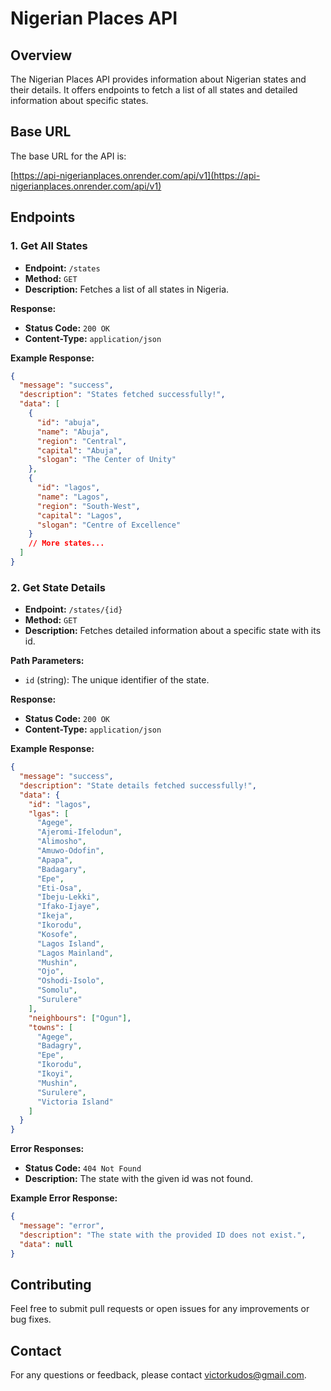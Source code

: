# Nigerian Places API

## Overview

The Nigerian Places API provides information about Nigerian states and their details. It offers endpoints to fetch a list of all states and detailed information about specific states.

## Base URL

The base URL for the API is:

[https://api-nigerianplaces.onrender.com/api/v1](https://api-nigerianplaces.onrender.com/api/v1)

## Endpoints

### 1. Get All States

- **Endpoint:** `/states`
- **Method:** `GET`
- **Description:** Fetches a list of all states in Nigeria.

**Response:**

- **Status Code:** `200 OK`
- **Content-Type:** `application/json`

**Example Response:**

```json
{
  "message": "success",
  "description": "States fetched successfully!",
  "data": [
    {
      "id": "abuja",
      "name": "Abuja",
      "region": "Central",
      "capital": "Abuja",
      "slogan": "The Center of Unity"
    },
    {
      "id": "lagos",
      "name": "Lagos",
      "region": "South-West",
      "capital": "Lagos",
      "slogan": "Centre of Excellence"
    }
    // More states...
  ]
}
```

### 2. Get State Details

- **Endpoint:** `/states/{id}`
- **Method:** `GET`
- **Description:** Fetches detailed information about a specific state with its id.

**Path Parameters:**

- `id` (string): The unique identifier of the state.

**Response:**

- **Status Code:** `200 OK`
- **Content-Type:** `application/json`

**Example Response:**

```json
{
  "message": "success",
  "description": "State details fetched successfully!",
  "data": {
    "id": "lagos",
    "lgas": [
      "Agege",
      "Ajeromi-Ifelodun",
      "Alimosho",
      "Amuwo-Odofin",
      "Apapa",
      "Badagary",
      "Epe",
      "Eti-Osa",
      "Ibeju-Lekki",
      "Ifako-Ijaye",
      "Ikeja",
      "Ikorodu",
      "Kosofe",
      "Lagos Island",
      "Lagos Mainland",
      "Mushin",
      "Ojo",
      "Oshodi-Isolo",
      "Somolu",
      "Surulere"
    ],
    "neighbours": ["Ogun"],
    "towns": [
      "Agege",
      "Badagry",
      "Epe",
      "Ikorodu",
      "Ikoyi",
      "Mushin",
      "Surulere",
      "Victoria Island"
    ]
  }
}
```

**Error Responses:**

- **Status Code:** `404 Not Found`
- **Description:** The state with the given id was not found.

**Example Error Response:**

```json
{
  "message": "error",
  "description": "The state with the provided ID does not exist.",
  "data": null
}
```

## Contributing

Feel free to submit pull requests or open issues for any improvements or bug fixes.

## Contact

For any questions or feedback, please contact [victorkudos@gmail.com](mailto:victorkudos@gmail.com).
